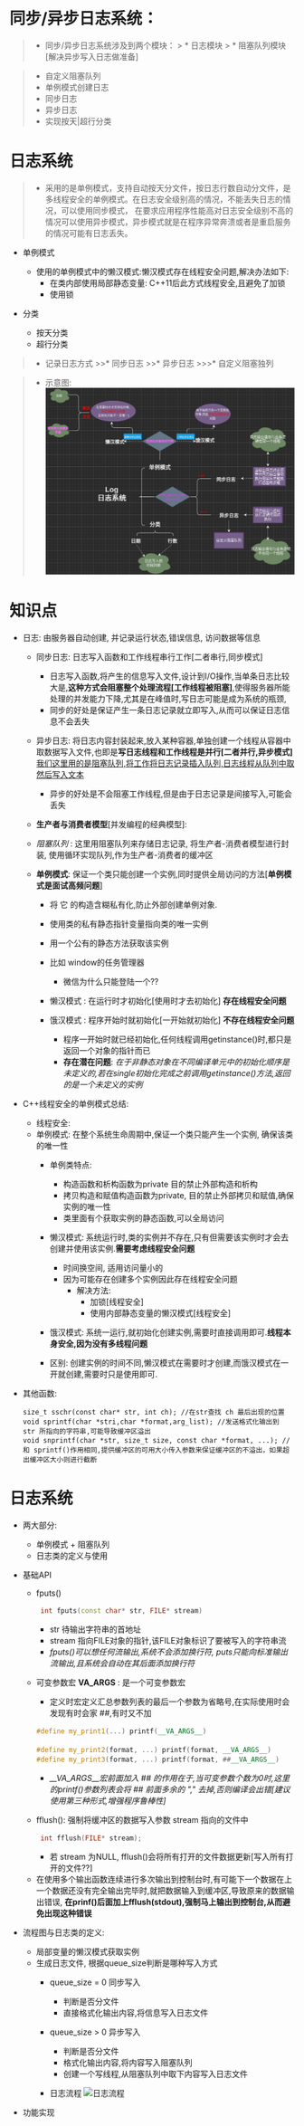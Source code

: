 同步/异步日志系统：
=======================
> * 同步/异步日志系统涉及到两个模块：
    > * 日志模块
    > * 阻塞队列模块[解决异步写入日志做准备]

> * 自定义阻塞队列
> * 单例模式创建日志
> * 同步日志
> * 异步日志
> * 实现按天|超行分类





日志系统
====================================
> * 采用的是单例模式，支持自动按天分文件，按日志行数自动分文件，是多线程安全的单例模式。在日志安全级别高的情况，不能丢失日志的情况，可以使用同步模式， 在要求应用程序性能高对日志安全级别不高的情况可以使用异步模式，异步模式就是在程序异常奔溃或者是重启服务的情况可能有日志丢失。

+ 单例模式
    + 使用的单例模式中的懒汉模式:懒汉模式存在线程安全问题,解决办法如下:
        -  在类内部使用局部静态变量: C++11后此方式线程安全,且避免了加锁
        -  使用锁
        
+ 分类
    - 按天分类
    - 超行分类

>* 记录日志方式
    >>* 同步日志
    >>* 异步日志
        >>>* 自定义阻塞独列

> *  示意图:
    ![log.png](./files/log.png)




知识点
====================================
+ 日志: 由服务器自动创建, 并记录运行状态,错误信息, 访问数据等信息

    + 同步日志: 日志写入函数和工作线程串行工作[二者串行,同步模式]
        - 日志写入函数,将产生的信息写入文件,设计到I/O操作,当单条日志比较大是,**这种方式会阻塞整个处理流程[工作线程被阻塞]**,使得服务器所能处理的并发能力下降,尤其是在峰值时,写日志可能是成为系统的瓶颈,
        - 同步的好处是保证产生一条日志记录就立即写入,从而可以保证日志信息不会丢失

    + 异步日志: 将日志内容封装起来,放入某种容器,单独创建一个线程从容器中取数据写入文件,也即是**写日志线程和工作线程是并行[二者并行,异步模式]**[我们这里用的是阻塞队列,将工作将日志记录插入队列,日志线程从队列中取然后写入文本](*类似生产者与消费者模式*)
        - 异步的好处是不会阻塞工作线程,但是由于日志记录是间接写入,可能会丢失

    + **生产者与消费者模型**[并发编程的经典模型]:

    + *阻塞队列* : 这里用阻塞队列来存储日志记录, 将生产者-消费者模型进行封装, 使用循环实现队列,作为生产者-消费者的缓冲区

    + **单例模式**:  保证一个类只能创建一个实例,同时提供全局访问的方法[**单例模式是面试高频问题**]
        - 将 它 的构造含糊私有化,防止外部创建单例对象.
        - 使用类的私有静态指针变量指向类的唯一实例
        - 用一个公有的静态方法获取该实例

        - 比如 window的任务管理器
            - 微信为什么只能登陆一个??

        + 懒汉模式 : 在运行时才初始化[使用时才去初始化] **存在线程安全问题**
        + 饿汉模式 : 程序开始时就初始化[一开始就初始化] **不存在线程安全问题** 
            - 程序一开始时就已经初始化,任何线程调用getinstance()时,都只是返回一个对象的指针而已

            + **存在潜在问题**: *在于非静态对象在不同编译单元中的初始化顺序是未定义的,若在single初始化完成之前调用getinstance()方法,返回的是一个未定义的实例*


+ C++线程安全的单例模式总结:
    + 线程安全: 
    + 单例模式: 在整个系统生命周期中,保证一个类只能产生一个实例, 确保该类的唯一性
        + 单例类特点:
            - 构造函数和析构函数为private 目的禁止外部构造和析构
            - 拷贝构造和赋值构造函数为private, 目的禁止外部拷贝和赋值,确保实例的唯一性
            - 类里面有个获取实例的静态函数,可以全局访问

        + 懒汉模式: 系统运行时,类的实例并不存在,只有但需要该实例时才会去创建并使用该实例.**需要考虑线程安全问题**
            - 时间换空间, 适用访问量小的
            - 因为可能存在创建多个实例因此存在线程安全问题
                + 解决方法:
                    - 加锁[线程安全]
                    - 使用内部静态变量的懒汉模式[线程安全]
                    
        + 饿汉模式: 系统一运行,就初始化创建实例,需要时直接调用即可.**线程本身安全,因为没有多线程问题**

        + 区别: 创建实例的时间不同,懒汉模式在需要时才创建,而饿汉模式在一开就创建,需要时只是使用即可.
        


+ 其他函数:
    ```
   size_t sschr(const char* str, int ch); //在str查找 ch 最后出现的位置
   void sprintf(char *stri,char *format,arg_list); //发送格式化输出到 str 所指向的字符串,可能导致缓冲区溢出
   void snprintf(char *str, size_t size, const char *format, ...); //和 sprintf()作用相同,提供缓冲区的可用大小传入参数来保证缓冲区的不溢出，如果超出缓冲区大小则进行截断
   ```



日志系统
====================================
+ 两大部分:
    - 单例模式 + 阻塞队列
    - 日志类的定义与使用

+ 基础API
    + fputs()
        ```C++
         int fputs(const char* str, FILE* stream)
        ```
         - str 待输出字符串的首地址
         - stream 指向FILE对象的指针,该FILE对象标识了要被写入的字符串流
         - *fputs()可以想任何流输出,系统不会添加换行符, puts只能向标准输出流输出,且系统会自动在其后面添加换行符*

    + 可变参数宏 __VA_ARGS__ : 是一个可变参数宏
        -  定义时宏定义汇总参数列表的最后一个参数为省略号,在实际使用时会发现有时会家 ##,有时又不加
        ```C++
        #define my_print1(...) printf(__VA_ARGS__)

        #define my_print2(format, ...) printf(format, __VA_ARGS__)
        #define my_print3(format, ...) printf(format, ##__VA_ARGS__)
        ```
        - *__VA_ARGS__宏前面加入 ## 的作用在于,当可变参数个数为0时,这里的printf()参数列表会将 ## 前面多余的 "," 去掉,否则编译会出错[建议使用第三种形式,增强程序鲁棒性]*
    
    + fflush(): 强制将缓冲区的数据写入参数 stream 指向的文件中
        ```C++
         int fflush(FILE* stream);
        ```
        - 若 stream 为NULL, fflush()会将所有打开的文件数据更新[写入所有打开的文件??]

    - 在使用多个输出函数连续进行多次输出到控制台时,有可能下一个数据在上一个数据还没有完全输出完毕时,就把数据输入到缓冲区,导致原来的数据输出错误, **在prinf()后面加上fflush(stdout),强制马上输出到控制台,从而避免出现这种错误**
+ 流程图与日志类的定义:
    - 局部变量的懒汉模式获取实例
    + 生成日志文件, 根据queue_size判断是哪种写入方式
        - queue_size = 0 同步写入
            - 判断是否分文件
            - 直接格式化输出内容,将信息写入日志文件

        - queue_size > 0 异步写入
            - 判断是否分文件
            - 格式化输出内容,将内容写入阻塞队列
            - 创建一个写线程,从阻塞队列中取下内容写入日志文件
        
        - 日志流程
                ![日志流程](./files/log_process.png)


+ 功能实现
